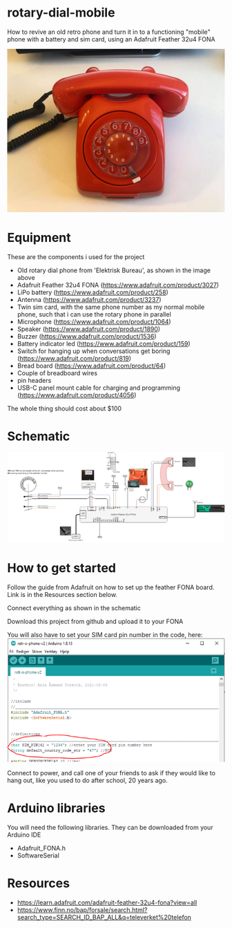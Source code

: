 # rotary-dial-mobile
How to revive an old retro phone and turn it in to a functioning "mobile" phone with a battery and sim card, using an Adafruit Feather 32u4 FONA

![image of phone](/doc/phone.jpg)

# Equipment
These are the components i used for the project

- Old rotary dial phone from 'Elektrisk Bureau', as shown in the image above
- Adafruit Feather 32u4 FONA (https://www.adafruit.com/product/3027)
- LiPo battery (https://www.adafruit.com/product/258)
- Antenna (https://www.adafruit.com/product/3237)
- Twin sim card, with the same phone number as my normal mobile phone, such that i can use the rotary phone in parallel
- Microphone (https://www.adafruit.com/product/1064)
- Speaker (https://www.adafruit.com/product/1890)
- Buzzer (https://www.adafruit.com/product/1536)
- Battery indicator led (https://www.adafruit.com/product/159)
- Switch for hanging up when conversations get boring (https://www.adafruit.com/product/819)
- Bread board (https://www.adafruit.com/product/64)
- Couple of breadboard wires
- pin headers
- USB-C panel mount cable for charging and programming (https://www.adafruit.com/product/4056)

The whole thing should cost about $100

# Schematic

![schematic](/doc/schematic.png)

# How to get started

Follow the guide from Adafruit on how to set up the feather FONA board. Link is in the Resources section below.

Connect everything as shown in the schematic

Download this project from github and upload it to your FONA

You will also have to set your SIM card pin number in the code, here:
![simpin](/doc/simpin.png)

Connect to power, and call one of your friends to ask if they would like to hang out, like you used to do after school, 20 years ago.

# Arduino libraries

You will need the following libraries. They can be downloaded from your Arduino IDE

- Adafruit_FONA.h
- SoftwareSerial

# Resources

- https://learn.adafruit.com/adafruit-feather-32u4-fona?view=all
- https://www.finn.no/bap/forsale/search.html?search_type=SEARCH_ID_BAP_ALL&q=televerket%20telefon